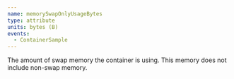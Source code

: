 ```yaml
---
name: memorySwapOnlyUsageBytes
type: attribute
units: bytes (B)
events:
  - ContainerSample
---
```


The amount of swap memory the container is using. This memory does not include non-swap memory.